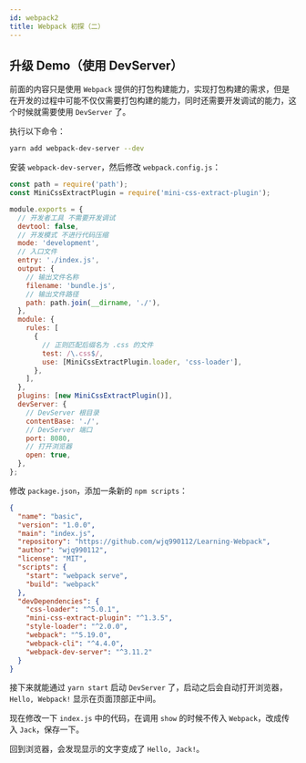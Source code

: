 ```yaml
---
id: webpack2
title: Webpack 初探（二）
---
```


## 升级 Demo（使用 DevServer）

前面的内容只是使用 `Webpack` 提供的打包构建能力，实现打包构建的需求，但是在开发的过程中可能不仅仅需要打包构建的能力，同时还需要开发调试的能力，这个时候就需要使用 `DevServer` 了。

执行以下命令：

```bash
yarn add webpack-dev-server --dev
```

安装 `webpack-dev-server`，然后修改 `webpack.config.js`：

```js title="webpack.config.js" {27-34}
const path = require('path');
const MiniCssExtractPlugin = require('mini-css-extract-plugin');

module.exports = {
  // 开发者工具 不需要开发调试
  devtool: false,
  // 开发模式 不进行代码压缩
  mode: 'development',
  // 入口文件
  entry: './index.js',
  output: {
    // 输出文件名称
    filename: 'bundle.js',
    // 输出文件路径
    path: path.join(__dirname, './'),
  },
  module: {
    rules: [
      {
        // 正则匹配后缀名为 .css 的文件
        test: /\.css$/,
        use: [MiniCssExtractPlugin.loader, 'css-loader'],
      },
    ],
  },
  plugins: [new MiniCssExtractPlugin()],
  devServer: {
    // DevServer 根目录
    contentBase: './',
    // DevServer 端口
    port: 8080,
    // 打开浏览器
    open: true,
  },
};
```

修改 `package.json`，添加一条新的 `npm scripts`：

```json title="package.json" {9}
{
  "name": "basic",
  "version": "1.0.0",
  "main": "index.js",
  "repository": "https://github.com/wjq990112/Learning-Webpack",
  "author": "wjq990112",
  "license": "MIT",
  "scripts": {
    "start": "webpack serve",
    "build": "webpack"
  },
  "devDependencies": {
    "css-loader": "^5.0.1",
    "mini-css-extract-plugin": "^1.3.5",
    "style-loader": "^2.0.0",
    "webpack": "^5.19.0",
    "webpack-cli": "^4.4.0",
    "webpack-dev-server": "^3.11.2"
  }
}
```

接下来就能通过 `yarn start` 启动 `DevServer` 了，启动之后会自动打开浏览器，`Hello, Webpack!` 显示在页面顶部正中间。

现在修改一下 `index.js` 中的代码，在调用 `show` 的时候不传入 `Webpack`，改成传入 `Jack`，保存一下。

回到浏览器，会发现显示的文字变成了 `Hello, Jack!`。
